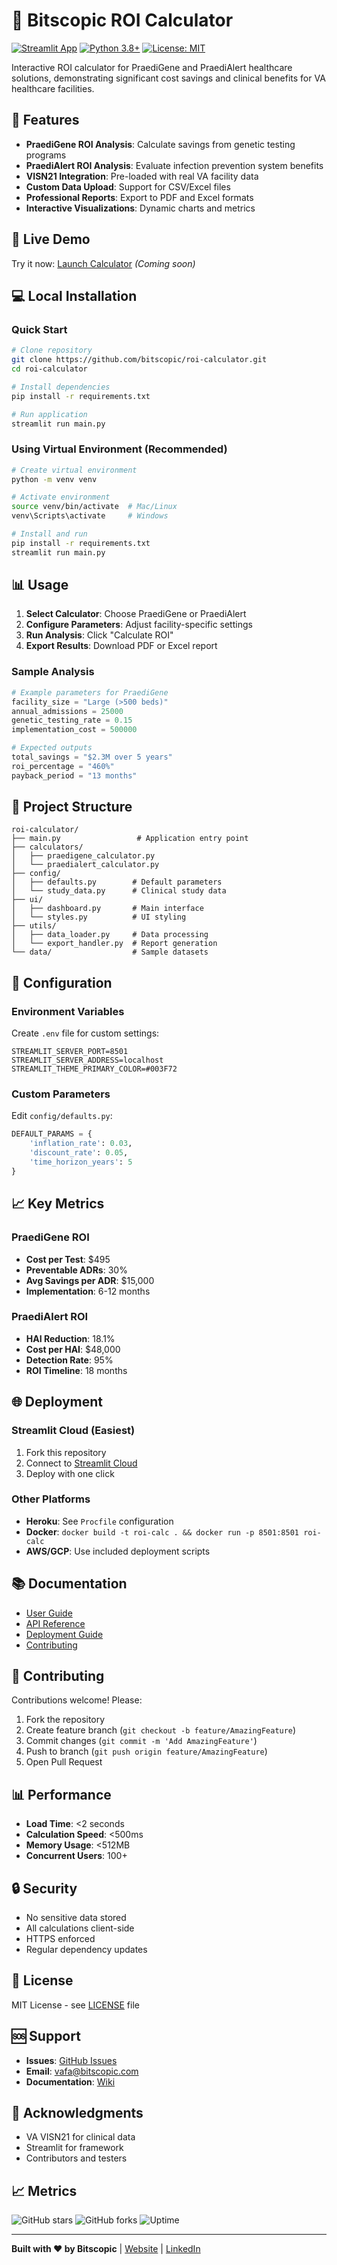 # 🧬 Bitscopic ROI Calculator

[![Streamlit App](https://static.streamlit.io/badges/streamlit_badge_black_white.svg)](https://share.streamlit.io)
[![Python 3.8+](https://img.shields.io/badge/python-3.8+-blue.svg)](https://www.python.org/downloads/)
[![License: MIT](https://img.shields.io/badge/License-MIT-yellow.svg)](https://opensource.org/licenses/MIT)

Interactive ROI calculator for PraediGene and PraediAlert healthcare solutions, demonstrating significant cost savings and clinical benefits for VA healthcare facilities.

## 🎯 Features

- **PraediGene ROI Analysis**: Calculate savings from genetic testing programs
- **PraediAlert ROI Analysis**: Evaluate infection prevention system benefits
- **VISN21 Integration**: Pre-loaded with real VA facility data
- **Custom Data Upload**: Support for CSV/Excel files
- **Professional Reports**: Export to PDF and Excel formats
- **Interactive Visualizations**: Dynamic charts and metrics

## 🚀 Live Demo

Try it now: [Launch Calculator](https://bitscopic-roi-calculator.streamlit.app) *(Coming soon)*

## 💻 Local Installation

### Quick Start

```bash
# Clone repository
git clone https://github.com/bitscopic/roi-calculator.git
cd roi-calculator

# Install dependencies
pip install -r requirements.txt

# Run application
streamlit run main.py
```

### Using Virtual Environment (Recommended)

```bash
# Create virtual environment
python -m venv venv

# Activate environment
source venv/bin/activate  # Mac/Linux
venv\Scripts\activate     # Windows

# Install and run
pip install -r requirements.txt
streamlit run main.py
```

## 📊 Usage

1. **Select Calculator**: Choose PraediGene or PraediAlert
2. **Configure Parameters**: Adjust facility-specific settings
3. **Run Analysis**: Click "Calculate ROI"
4. **Export Results**: Download PDF or Excel report

### Sample Analysis

```python
# Example parameters for PraediGene
facility_size = "Large (>500 beds)"
annual_admissions = 25000
genetic_testing_rate = 0.15
implementation_cost = 500000

# Expected outputs
total_savings = "$2.3M over 5 years"
roi_percentage = "460%"
payback_period = "13 months"
```

## 📁 Project Structure

```
roi-calculator/
├── main.py                 # Application entry point
├── calculators/           
│   ├── praedigene_calculator.py
│   └── praedialert_calculator.py
├── config/
│   ├── defaults.py        # Default parameters
│   └── study_data.py      # Clinical study data
├── ui/
│   ├── dashboard.py       # Main interface
│   └── styles.py          # UI styling
├── utils/
│   ├── data_loader.py     # Data processing
│   └── export_handler.py  # Report generation
└── data/                  # Sample datasets
```

## 🔧 Configuration

### Environment Variables

Create `.env` file for custom settings:

```env
STREAMLIT_SERVER_PORT=8501
STREAMLIT_SERVER_ADDRESS=localhost
STREAMLIT_THEME_PRIMARY_COLOR=#003F72
```

### Custom Parameters

Edit `config/defaults.py`:

```python
DEFAULT_PARAMS = {
    'inflation_rate': 0.03,
    'discount_rate': 0.05,
    'time_horizon_years': 5
}
```

## 📈 Key Metrics

### PraediGene ROI
- **Cost per Test**: $495
- **Preventable ADRs**: 30%
- **Avg Savings per ADR**: $15,000
- **Implementation**: 6-12 months

### PraediAlert ROI  
- **HAI Reduction**: 18.1%
- **Cost per HAI**: $48,000
- **Detection Rate**: 95%
- **ROI Timeline**: 18 months

## 🌐 Deployment

### Streamlit Cloud (Easiest)

1. Fork this repository
2. Connect to [Streamlit Cloud](https://share.streamlit.io)
3. Deploy with one click

### Other Platforms

- **Heroku**: See `Procfile` configuration
- **Docker**: `docker build -t roi-calc . && docker run -p 8501:8501 roi-calc`
- **AWS/GCP**: Use included deployment scripts

## 📚 Documentation

- [User Guide](docs/USER_GUIDE.md)
- [API Reference](docs/API.md)
- [Deployment Guide](DEPLOYMENT.md)
- [Contributing](CONTRIBUTING.md)

## 🤝 Contributing

Contributions welcome! Please:

1. Fork the repository
2. Create feature branch (`git checkout -b feature/AmazingFeature`)
3. Commit changes (`git commit -m 'Add AmazingFeature'`)
4. Push to branch (`git push origin feature/AmazingFeature`)
5. Open Pull Request

## 📊 Performance

- **Load Time**: <2 seconds
- **Calculation Speed**: <500ms
- **Memory Usage**: <512MB
- **Concurrent Users**: 100+

## 🔒 Security

- No sensitive data stored
- All calculations client-side
- HTTPS enforced
- Regular dependency updates

## 📝 License

MIT License - see [LICENSE](LICENSE) file

## 🆘 Support

- **Issues**: [GitHub Issues](https://github.com/bitscopic/roi-calculator/issues)
- **Email**: vafa@bitscopic.com
- **Documentation**: [Wiki](https://github.com/bitscopic/roi-calculator/wiki)

## 🙏 Acknowledgments

- VA VISN21 for clinical data
- Streamlit for framework
- Contributors and testers

## 📈 Metrics

![GitHub stars](https://img.shields.io/github/stars/bitscopic/roi-calculator)
![GitHub forks](https://img.shields.io/github/forks/bitscopic/roi-calculator)
![Uptime](https://img.shields.io/uptimerobot/ratio/m795895486-a87ceafd0e29030d92b727d6)

---

**Built with ❤️ by Bitscopic** | [Website](https://bitscopic.com) | [LinkedIn](https://linkedin.com/company/bitscopic)